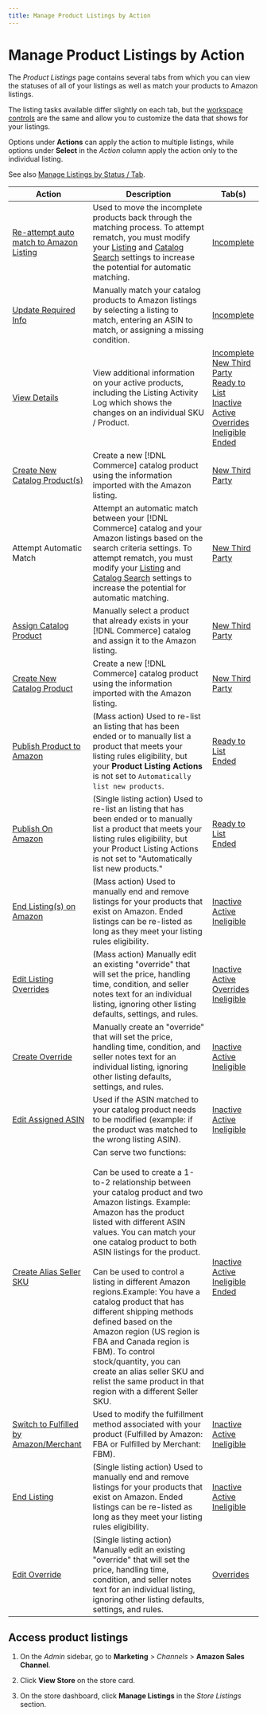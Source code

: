 ```yaml
---
title: Manage Product Listings by Action
---
```


# Manage Product Listings by Action

The _Product Listings_ page contains several tabs from which you can view the statuses of all of your listings as well as match your products to Amazon listings.

The listing tasks available differ slightly on each tab, but the [workspace controls](./workspace-controls.md) are the same and allow you to customize the data that shows for your listings.

Options under **Actions** can apply the action to multiple listings, while options under **Select** in the _Action_ column apply the action only to the individual listing.

See also [Manage Listings by Status / Tab](./managing-listings-by-tab.md).

|Action|Description|Tab(s)|
|--- |--- |--- |
|[Re-attempt auto match to Amazon Listing](./amazon-manually-update-incomplete-listing.md#update-required-info-unable-to-assign-to-amazon-listing)|Used to move the incomplete products back through the matching process. To attempt rematch, you must modify your [Listing](./listing-settings.md) and [Catalog Search](./catalog-search.md) settings to increase the potential for automatic matching.|[Incomplete](./incomplete-listings.md)|
|[Update Required Info](./amazon-manually-update-incomplete-listing.md)|Manually match your catalog products to Amazon listings by selecting a listing to match, entering an ASIN to match, or assigning a missing condition.|[Incomplete](./incomplete-listings.md)|
|[View Details](./product-listing-details.md)|View additional information on your active products, including the Listing Activity Log which shows the changes on an individual SKU / Product.|[Incomplete](./incomplete-listings.md)<br>[New Third Party](./new-third-party-listings.md)<br>[Ready to List](./ready-to-list.md)<br>[Inactive](./inactive-listings.md)<br>[Active](./active-listings.md)<br>[Overrides](./overrides.md)<br>[Ineligible](./ineligible-listings.md)<br>[Ended](./ended-listings.md)|
|[Create New Catalog Product(s)](./creating-assigning-catalog-products.md)|Create a new [!DNL Commerce] catalog product using the information imported with the Amazon listing.|[New Third Party](./new-third-party-listings.md)|
|Attempt Automatic Match|Attempt an automatic match between your [!DNL Commerce] catalog and your Amazon listings based on the search criteria settings. To attempt rematch, you must modify your [Listing](./listing-settings.md) and [Catalog Search](./catalog-search.md) settings to increase the potential for automatic matching.|[New Third Party](./new-third-party-listings.md)|
|[Assign Catalog Product](./creating-assigning-catalog-products.md)|Manually select a product that already exists in your [!DNL Commerce] catalog and assign it to the Amazon listing.|[New Third Party](./new-third-party-listings.md)|
|[Create New Catalog Product](./creating-assigning-catalog-products.md)|Create a new [!DNL Commerce] catalog product using the information imported with the Amazon listing.|[New Third Party](./new-third-party-listings.md)|
|[Publish Product to Amazon](./publish-listings-manually.md)|(Mass action) Used to re-list an listing that has been ended or to manually list a product that meets your listing rules eligibility, but your **Product Listing Actions** is not set to `Automatically list new products`.|[Ready to List](./ready-to-list.md)<br>[Ended](./ended-listings.md)|
|[Publish On Amazon](./publish-listings-manually.md)|(Single listing action) Used to re-list an listing that has been ended or to manually list a product that meets your listing rules eligibility, but your Product Listing Actions is not set to "Automatically list new products."|[Ready to List](./ready-to-list.md)<br>[Ended](./ended-listings.md)|
|[End Listing(s) on Amazon](./end-listings-manually.md)|(Mass action) Used to manually end and remove listings for your products that exist on Amazon. Ended listings can be re-listed as long as they meet your listing rules eligibility.|[Inactive](./inactive-listings.md)<br>[Active](./active-listings.md)<br>[Ineligible](./ineligible-listings.md)|
|[Edit Listing Overrides](./creating-editing-overrides.md)|(Mass action) Manually edit an existing "override" that will set the price, handling time, condition, and seller notes text for an individual listing, ignoring other listing defaults, settings, and rules.|[Inactive](./inactive-listings.md)<br>[Active](./active-listings.md)<br>[Overrides](./overrides.md)<br>[Ineligible](./ineligible-listings.md)|
|[Create Override](./creating-editing-overrides.md)|Manually create an "override" that will set the price, handling time, condition, and seller notes text for an individual listing, ignoring other listing defaults, settings, and rules.|[Inactive](./inactive-listings.md)<br>[Active](./active-listings.md)<br>[Ineligible](./ineligible-listings.md)|
|[Edit Assigned ASIN](./edit-assigned-asin.md)|Used if the ASIN matched to your catalog product needs to be modified (example: if the product was matched to the wrong listing ASIN).|[Inactive](./inactive-listings.md)<br>[Active](./active-listings.md)<br>[Ineligible](./ineligible-listings.md)|
|[Create Alias Seller SKU](./create-alias-seller-sku.md)|Can serve two functions:<br><br>Can be used to create a 1-to-2 relationship between your catalog product and two Amazon listings. Example: Amazon has the product listed with different ASIN values. You can match your one catalog product to both ASIN listings for the product.<br><br>Can be used to control a listing in different Amazon regions.Example: You have a catalog product that has different shipping methods defined based on the Amazon region (US region is FBA and Canada region is FBM). To control stock/quantity, you can create an alias seller SKU and relist the same product in that region with a different Seller SKU.|[Inactive](./inactive-listings.md)<br>[Active](./active-listings.md)<br>[Ineligible](./ineligible-listings.md)<br>[Ended](./ended-listings.md)|
|[Switch to Fulfilled by Amazon/Merchant](./fulfilled-by.md#configure-fulfilled-by-settings)|Used to modify the fulfillment method associated with your product (Fulfilled by Amazon: FBA or Fulfilled by Merchant: FBM).|[Inactive](./inactive-listings.md)<br>[Active](./active-listings.md)<br>[Ineligible](./ineligible-listings.md)|
|[End Listing](./end-listings-manually.md)|(Single listing action) Used to manually end and remove listings for your products that exist on Amazon. Ended listings can be re-listed as long as they meet your listing rules eligibility.|[Inactive](./inactive-listings.md)<br>[Active](./active-listings.md)<br>[Ineligible](./ineligible-listings.md)|
|[Edit Override](./creating-editing-overrides.md)|(Single listing action) Manually edit an existing "override" that will set the price, handling time, condition, and seller notes text for an individual listing, ignoring other listing defaults, settings, and rules.|[Overrides](./overrides.md)|

## Access product listings

1. On the _Admin_ sidebar, go to **Marketing** > _Channels_ > **Amazon Sales Channel**.

1. Click **View Store** on the store card.

1. On the store dashboard, click **Manage Listings** in the _Store Listings_ section.
